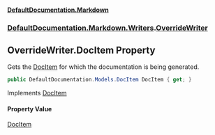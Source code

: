 #### [DefaultDocumentation.Markdown](index.md 'index')
### [DefaultDocumentation.Markdown.Writers](index.md#DefaultDocumentation.Markdown.Writers 'DefaultDocumentation.Markdown.Writers').[OverrideWriter](OverrideWriter.md 'DefaultDocumentation.Markdown.Writers.OverrideWriter')

## OverrideWriter.DocItem Property

Gets the [DocItem](https://github.com/Doraku/DefaultDocumentation/blob/master/documentation/api/DocItem.md 'DefaultDocumentation.Models.DocItem') for which the documentation is being generated.

```csharp
public DefaultDocumentation.Models.DocItem DocItem { get; }
```

Implements [DocItem](https://github.com/Doraku/DefaultDocumentation/blob/master/documentation/api/IWriter.DocItem.md 'DefaultDocumentation.Api.IWriter.DocItem')

#### Property Value
[DocItem](https://github.com/Doraku/DefaultDocumentation/blob/master/documentation/api/DocItem.md 'DefaultDocumentation.Models.DocItem')